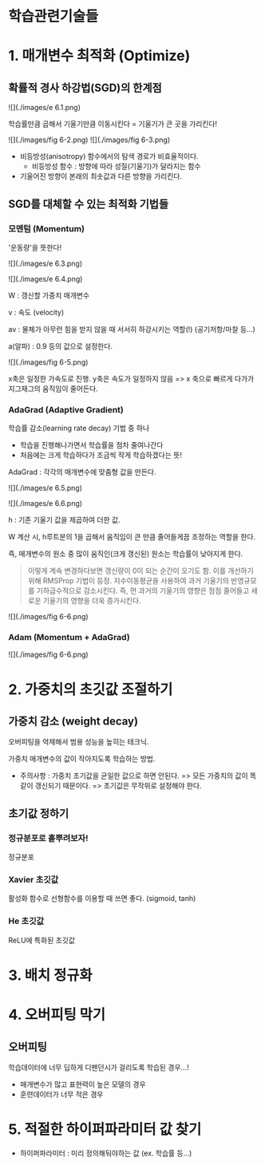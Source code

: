 학습관련기술들
====



# 1. 매개변수 최적화 (Optimize)

## 확률적 경사 하강법(SGD)의 한계점

![](./images/e 6.1.png)

학습률만큼 곱해서 기울기만큼 이동시킨다 = 기울기가 큰 곳을 가리킨다!

![](./images/fig 6-2.png) ![](./images/fig 6-3.png)

* 비등방성(anisotropy) 함수에서의 탐색 경로가 비효율적이다.
  * 비등방성 함수 : 방향에 따라 성질(기울기)가 달라지는 함수
* 기울어진 방향이 본래의 최솟값과 다른 방향을 가리킨다.

## SGD를 대체할 수 있는 최적화 기법들

### 모멘텀 (Momentum)

'운동량'을 뜻한다!

![](./images/e 6.3.png)

![](./images/e 6.4.png)

W : 갱신할 가중치 매개변수

v : 속도 (velocity)

av : 물체가 아무런 힘을 받지 않을 때 서서히 하강시키는 역할(!) (공기저항/마찰 등...)

a(알파) : 0.9 등의 값으로 설정한다.

![](./images/fig 6-5.png)

x축은 일정한 가속도로 진행. y축은 속도가 일정하지 않음 => x 축으로 빠르게 다가가 지그재그의 움직임이 줄어든다.



### AdaGrad (Adaptive Gradient)

학습률 감소(learning rate decay) 기법 중 하나

* 학습을 진행해나가면서 학습률을 점차 줄여나간다
* 처음에는 크게 학습하다가 조금씩 작게 학습하겠다는 뜻!

AdaGrad : 각각의 매개변수에 맞춤형 값을 만든다.

![](./images/e 6.5.png)

![](./images/e 6.6.png)

h : 기존 기울기 값을 제곱하여 더한 값.

W 계산 시, h루트분의 1을 곱해서 움직임이 큰 만큼 줄어들게끔 조정하는 역할을 한다.

즉, 매개변수의 원소 중 많이 움직인(크게 갱신된) 원소는 학습률이 낮아지게 한다.

> 이렇게 계속 변경하다보면 갱신량이 0이 되는 순간이 오기도 함. 이를 개선하기 위해 RMSProp 기법이 등장. 지수이동평균을 사용하여 과거 기울기의 반영규모를 기하급수적으로 감소시킨다. 즉, 먼 과거의 기울기의 영향은 점점 줄어들고 새로운 기울기의 영향을 더욱 증가시킨다.

![](./images/fig 6-6.png)

### Adam (Momentum + AdaGrad)

![](./images/fig 6-6.png)



# 2. 가중치의 초깃값 조절하기

## 가중치 감소 (weight decay)

오버피팅을 억제해서 범용 성능을 높히는 테크닉.

가중치 매개변수의 값이 작아지도록 학습하는 방법.

* 주의사항 : 가중치 초기값을 균일한 값으로 하면 안된다. => 모든 가중치의 값이 똑같이 갱신되기 때문이다. => 초기값은 무작위로 설정해야 한다.

## 초기값 정하기

### 정규분포로 흩뿌려보자!

정규분포

### Xavier 초깃값

활성화 함수로 선형함수를 이용할 때 쓰면 좋다. (sigmoid, tanh)



### He 초깃값

ReLU에 특화된 초깃값

# 3. 배치 정규화



# 4. 오버피팅 막기

## 오버피팅

학습데이터에 너무 딥하게 디펜던시가 걸리도록 학습된 경우...!

* 매개변수가 많고 표현력이 높은 모델의 경우
* 훈련데이터가 너무 적은 경우



# 5. 적절한 하이퍼파라미터 값 찾기

* 하이퍼파라미터 : 미리 정의해둬야하는 값 (ex. 학습률 등...)